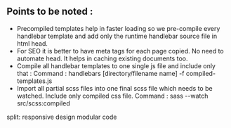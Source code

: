 
## Points to be noted :

* Precompiled templates help in faster loading so we pre-compile every handlebar template and add only the runtime handlebar source file in html head.
* For SEO it is better to have meta tags for each page copied. No need to automate head. It helps in caching existing documents too.
* Compile all handlebar templates to one single js file and include only that :
  Command : handlebars [directory/filename name] -f compiled-templates.js
* Import all partial scss files into one final scss file which needs to be watched. Include only compiled css     file.
  Command : sass --watch src/scss:compiled


split:
responsive design
modular code
